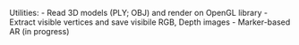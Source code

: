 Utilities:
    - Read 3D models (PLY; OBJ) and render on OpenGL library
    - Extract visible vertices and save visibile RGB, Depth images
    - Marker-based AR (in progress)